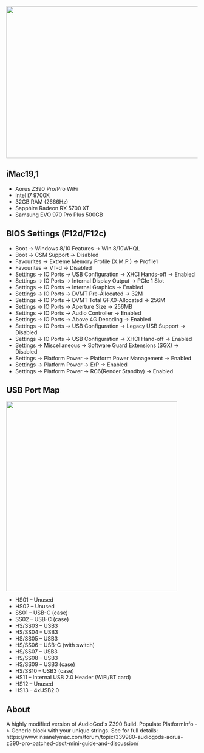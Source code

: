 <img src="https://i.postimg.cc/HsP2c9cn/pic.png" alt="" width="599" height="400" />
<h2>iMac19,1</h2>
<ul>
<li>Aorus Z390 Pro/Pro WiFi</li>
<li>Intel i7 9700K</li>
<li>32GB RAM (2666Hz)</li>
<li>Sapphire Radeon RX 5700 XT</li>
<li>Samsung EVO 970 Pro Plus 500GB</li>
</ul>

<h2>BIOS Settings (F12d/F12c)</h2>
<ul>
<li>Boot -> Windows 8/10 Features -> Win 8/10WHQL﻿</li>
<li>Boot -> CSM Support -> Disabled</li>
<li>Favourites -> Extreme Memory Profile (X.M.P.) -> Profile1</li>
<li>Favourites -> VT-d -> Disabled</li>
<li>Settings -> IO Ports -> USB Configuration -> XHCI Hands-off -> Enabled</li>
<li>Settings -> IO Ports -> Internal Display Output -> PCIe 1 Slot</li>
<li>Settings -> IO Ports -> Internal Graphics -> Enabled</li>
<li>Settings -> IO Ports -> DVMT Pre-Allocated -> 32M</li>
<li>Settings -> IO Ports -> DVMT Total GFX0-Allocated -> 256M</li>
<li>Settings -> IO Ports -> Aperture Size -> 256MB</li>
<li>Settings -> IO Ports -> Audio Controller -> Enabled</li>
<li>Settings -> IO Ports -> Above 4G Decoding -> Enabled</li>
<li>Settings -> IO Ports -> USB Configuration -> Legacy USB Support -> Disabled</li>
<li>Settings -> IO Ports -> USB Configuration ->  XHCI Hand-off -> Enabled</li>
<li>Settings -> Miscellaneous -> Software Guard Extensions (SGX) -> Disabled﻿</li>
<li>Settings -> Platform Power -> Platform Power Management -> Enabled</li>
<li>Settings -> Platform Power -> ErP -> Enabled</li>
<li>Settings -> Platform Power -> RC6(Render Standby) -> Enabled</li>
 </ul>

<h2>USB Port Map</h2>
<img src="https://i.postimg.cc/FKJN5pcL/ports.png" alt="" width="450" height="500" />
<ul>
<li>HS01 – Unused</li>
<li>HS02 – Unused</li>
<li>SS01 – USB-C (case)</li>
<li>SS02 – USB-C (case)</li>
<li>HS/SS03 – USB3</li>
<li>HS/SS04 – USB3</li>
<li>HS/SS05 – USB3</li>
<li>HS/SS06 – USB-C (with switch)</li>
<li>HS/SS07 – USB3</li>
<li>HS/SS08 – USB3</li>
<li>HS/SS09 – USB3 (case)</li>
<li>HS/SS10 – USB3 (case)</li>
<li>HS11 – Internal USB 2.0 Header (WiFi/BT card)</li>
<li>HS12 – Unused</li>
<li>HS13 – 4xUSB2.0</li>
</ul>

<h2>About</h2>
<p>A highly modified version of AudioGod's Z390 Build. Populate PlatformInfo -> Generic block with your unique strings. See for full details: https://www.insanelymac.com/forum/topic/339980-audiogods-aorus-z390-pro-patched-dsdt-mini-guide-and-discussion/</p>
